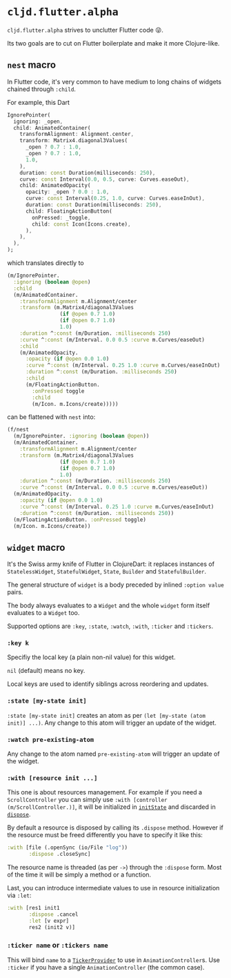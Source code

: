 # `cljd.flutter.alpha`

`cljd.flutter.alpha` strives to unclutter Flutter code 😜.

Its two goals are to cut on Flutter boilerplate and make it more Clojure-like.

## `nest` macro

In Flutter code, it's very common to have medium to long chains of widgets chained through `:child`.

For example, this Dart

```dart
IgnorePointer(
  ignoring: _open,
  child: AnimatedContainer(
    transformAlignment: Alignment.center,
    transform: Matrix4.diagonal3Values(
      _open ? 0.7 : 1.0,
      _open ? 0.7 : 1.0,
      1.0,
    ),
    duration: const Duration(milliseconds: 250),
    curve: const Interval(0.0, 0.5, curve: Curves.easeOut),
    child: AnimatedOpacity(
      opacity: _open ? 0.0 : 1.0,
      curve: const Interval(0.25, 1.0, curve: Curves.easeInOut),
      duration: const Duration(milliseconds: 250),
      child: FloatingActionButton(
        onPressed: _toggle,
        child: const Icon(Icons.create),
      ),
    ),
  ),
);
```

which translates directly to
```clj
(m/IgnorePointer.
  :ignoring (boolean @open)
  :child
  (m/AnimatedContainer.
    :transformAlignment m.Alignment/center
    :transform (m.Matrix4/diagonal3Values
                 (if @open 0.7 1.0)
                 (if @open 0.7 1.0)
                 1.0)
    :duration ^:const (m/Duration. :milliseconds 250)
    :curve ^:const (m/Interval. 0.0 0.5 :curve m.Curves/easeOut)
    :child
    (m/AnimatedOpacity.
      :opacity (if @open 0.0 1.0)
      :curve ^:const (m/Interval. 0.25 1.0 :curve m.Curves/easeInOut)
      :duration ^:const (m/Duration. :milliseconds 250)
      :child
      (m/FloatingActionButton.
        :onPressed toggle
        :child
        (m/Icon. m.Icons/create)))))
```

can be flattened with `nest` into:

```clj
(f/nest
  (m/IgnorePointer. :ignoring (boolean @open))
  (m/AnimatedContainer.
    :transformAlignment m.Alignment/center
    :transform (m.Matrix4/diagonal3Values
                 (if @open 0.7 1.0)
                 (if @open 0.7 1.0)
                 1.0)
    :duration ^:const (m/Duration. :milliseconds 250)
    :curve ^:const (m/Interval. 0.0 0.5 :curve m.Curves/easeOut))
  (m/AnimatedOpacity.
    :opacity (if @open 0.0 1.0)
    :curve ^:const (m/Interval. 0.25 1.0 :curve m.Curves/easeInOut)
    :duration ^:const (m/Duration. :milliseconds 250))
  (m/FloatingActionButton. :onPressed toggle)
  (m/Icon. m.Icons/create))
  ```

## `widget` macro

It's the Swiss army knife of Flutter in ClojureDart: it replaces instances of `StatelessWidget`, `StatefulWidget`, `State`, `Builder` and `StatefulBuilder`.

The general structure of `widget` is a body preceded by inlined `:option value` pairs.

The body always evaluates to a `Widget` and the whole `widget` form itself evaluates to a `Widget` too.

Supported options are `:key`, `:state`, `:watch`, `:with`, `:ticker` and `:tickers`.

### `:key k`

Specifiy the local key (a plain non-nil value) for this widget.

`nil` (default) means no key.

Local keys are used to identify siblings across reordering and updates.

### `:state [my-state init]`

`:state [my-state init]` creates an atom as per `(let [my-state (atom init)] ...)`. Any change to this atom will trigger an update of the widget.

### `:watch pre-existing-atom`

Any change to the atom named `pre-existing-atom` will trigger an update of the widget.

### `:with [resource init ...]`

This one is about resources management. For example if you need a `ScrollController` you can simply use `:with [controller (m/ScrollController.)]`, it will be initialized in [`initState`](https://api.flutter.dev/flutter/widgets/State/initState.html) and discarded in [`dispose`](https://api.flutter.dev/flutter/widgets/State/dispose.html).

By default a resource is disposed by calling its `.dispose` method. However if the resource must be freed differently you have to specify it like this:

```clj
:with [file (.openSync (io/File "log"))
       :dispose .closeSync]
```

The resource name is threaded (as per `->`) through the `:dispose` form. Most of the time it will be simply a method or a function.

Last, you can introduce intermediate values to use in resource initialization via `:let`:

```clj
:with [res1 init1
       :dispose .cancel
       :let [v expr]
       res2 (init2 v)]
```

### `:ticker name` or `:tickers name`

This will bind `name` to a [`TickerProvider`](https://api.flutter.dev/flutter/scheduler/TickerProvider-class.html) to use in `AnimationController`s. Use `:ticker` if you have a single `AnimationController` (the common case).
